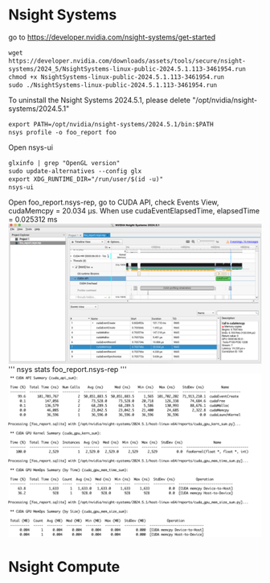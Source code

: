# Nsight Systems
go to https://developer.nvidia.com/nsight-systems/get-started
```
wget https://developer.nvidia.com/downloads/assets/tools/secure/nsight-systems/2024_5/NsightSystems-linux-public-2024.5.1.113-3461954.run
chmod +x NsightSystems-linux-public-2024.5.1.113-3461954.run
sudo ./NsightSystems-linux-public-2024.5.1.113-3461954.run
```
To uninstall the Nsight Systems 2024.5.1, please delete "/opt/nvidia/nsight-systems/2024.5.1"
```
export PATH=/opt/nvidia/nsight-systems/2024.5.1/bin:$PATH
nsys profile -o foo_report foo
```
Open nsys-ui
```
glxinfo | grep "OpenGL version"
sudo update-alternatives --config glx
export XDG_RUNTIME_DIR="/run/user/$(id -u)"
nsys-ui
```
Open foo_report.nsys-rep, go to CUDA API, check Events View, cudaMemcpy = 20.034 μs.
When use cudaEventElapsedTime, elapsedTime = 0.025312 ms
![Results Figure](images/nsys-ui.png)
'''
nsys stats foo_report.nsys-rep
'''
![Results Figure](images/nsys.png)
# Nsight Compute
